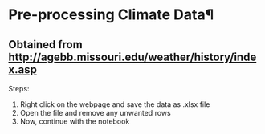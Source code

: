 # Pre-processing Climate Data¶
## Obtained from http://agebb.missouri.edu/weather/history/index.asp

Steps:
1. Right click on the webpage and save the data as .xlsx file
2. Open the file and remove any unwanted rows
3. Now, continue with the notebook

